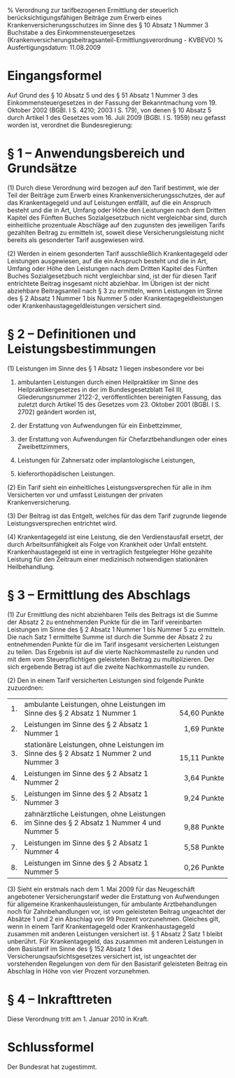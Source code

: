 % Verordnung zur tarifbezogenen Ermittlung der steuerlich berücksichtigungsfähigen Beiträge zum Erwerb eines Krankenversicherungsschutzes im Sinne des § 10 Absatz 1 Nummer 3 Buchstabe a des Einkommensteuergesetzes  (Krankenversicherungsbeitragsanteil-Ermittlungsverordnung - KVBEVO)
% Ausfertigungsdatum: 11.08.2009
 
# Eingangsformel

Auf Grund des § 10 Absatz 5 und des § 51 Absatz 1 Nummer 3 des Einkommensteuergesetzes in der Fassung der Bekanntmachung vom 19. Oktober 2002 (BGBl. I S. 4210; 2003 I S. 179), von denen § 10 Absatz 5 durch Artikel 1 des Gesetzes vom 16. Juli 2009 (BGBl. I S. 1959) neu gefasst worden ist, verordnet die Bundesregierung:

# § 1 – Anwendungsbereich und Grundsätze

(1) Durch diese Verordnung wird bezogen auf den Tarif bestimmt, wie der Teil der Beiträge zum Erwerb eines Krankenversicherungsschutzes, der auf das Krankentagegeld und auf Leistungen entfällt, auf die ein Anspruch besteht und die in Art, Umfang oder Höhe den Leistungen nach dem Dritten Kapitel des Fünften Buches Sozialgesetzbuch nicht vergleichbar sind, durch einheitliche prozentuale Abschläge auf den zugunsten des jeweiligen Tarifs gezahlten Beitrag zu ermitteln ist, soweit diese Versicherungsleistung nicht bereits als gesonderter Tarif ausgewiesen wird.

(2) Werden in einem gesonderten Tarif ausschließlich Krankentagegeld oder Leistungen ausgewiesen, auf die ein Anspruch besteht und die in Art, Umfang oder Höhe den Leistungen nach dem Dritten Kapitel des Fünften Buches Sozialgesetzbuch nicht vergleichbar sind, ist der für diesen Tarif entrichtete Beitrag insgesamt nicht abziehbar. Im Übrigen ist der nicht abziehbare Beitragsanteil nach § 3 zu ermitteln, wenn Leistungen im Sinne des § 2 Absatz 1 Nummer 1 bis Nummer 5 oder Krankentagegeldleistungen oder Krankenhaustagegeldleistungen versichert sind.

# § 2 – Definitionen und Leistungsbestimmungen

(1) Leistungen im Sinne des § 1 Absatz 1 liegen insbesondere vor bei

1. ambulanten Leistungen durch einen Heilpraktiker im Sinne des Heilpraktikergesetzes in der im Bundesgesetzblatt Teil III, Gliederungsnummer 2122-2, veröffentlichten bereinigten Fassung, das zuletzt durch Artikel 15 des Gesetzes vom 23. Oktober 2001 (BGBl. I S. 2702) geändert worden ist,

2. der Erstattung von Aufwendungen für ein Einbettzimmer,

3. der Erstattung von Aufwendungen für Chefarztbehandlungen oder eines Zweibettzimmers,

4. Leistungen für Zahnersatz oder implantologische Leistungen,

5. kieferorthopädischen Leistungen.

(2) Ein Tarif sieht ein einheitliches Leistungsversprechen für alle in ihm Versicherten vor und umfasst Leistungen der privaten Krankenversicherung.

(3) Der Beitrag ist das Entgelt, welches für das dem Tarif zugrunde liegende Leistungsversprechen entrichtet wird.

(4) Krankentagegeld ist eine Leistung, die den Verdienstausfall ersetzt, der durch Arbeitsunfähigkeit als Folge von Krankheit oder Unfall entsteht. Krankenhaustagegeld ist eine in vertraglich festgelegter Höhe gezahlte Leistung für den Zeitraum einer medizinisch notwendigen stationären Heilbehandlung.

# § 3 – Ermittlung des Abschlags

(1) Zur Ermittlung des nicht abziehbaren Teils des Beitrags ist die Summe der Absatz 2 zu entnehmenden Punkte für die im Tarif vereinbarten Leistungen im Sinne des § 2 Absatz 1 Nummer 1 bis Nummer 5 zu ermitteln. Die nach Satz 1 ermittelte Summe ist durch die Summe der Absatz 2 zu entnehmenden Punkte für die im Tarif insgesamt versicherten Leistungen zu teilen. Das Ergebnis ist auf die vierte Nachkommastelle zu runden und mit dem vom Steuerpflichtigen geleisteten Beitrag zu multiplizieren. Der sich ergebende Betrag ist auf die zweite Nachkommastelle zu runden.

(2) Den in einem Tarif versicherten Leistungen sind folgende Punkte zuzuordnen:  
  

<table style="border: none;">
<colgroup>
<col style="width: 5%" />
<col style="width: 70%" />
<col style="width: 25%" />
</colgroup>
<tbody data-valign="top">
<tr class="odd">
<td data-valign="top" data-charoff="50">1.</td>
<td data-valign="top" data-charoff="50">ambulante Leistungen, ohne Leistungen im Sinne des § 2 Absatz 1 Nummer 1</td>
<td style="text-align: right;" data-valign="top" data-charoff="50"><br />
54,60 Punkte</td>
</tr>
<tr class="even">
<td data-valign="top" data-charoff="50">2.</td>
<td data-valign="top" data-charoff="50">Leistungen im Sinne des § 2 Absatz 1 Nummer 1</td>
<td style="text-align: right;" data-valign="top" data-charoff="50">1,69 Punkte</td>
</tr>
<tr class="odd">
<td data-valign="top" data-charoff="50">3.</td>
<td data-valign="top" data-charoff="50">stationäre Leistungen, ohne Leistungen im Sinne des § 2 Absatz 1 Nummer 2 und Nummer 3</td>
<td style="text-align: right;" data-valign="top" data-charoff="50"><br />
15,11 Punkte</td>
</tr>
<tr class="even">
<td data-valign="top" data-charoff="50">4.</td>
<td data-valign="top" data-charoff="50">Leistungen im Sinne des § 2 Absatz 1 Nummer 2</td>
<td style="text-align: right;" data-valign="top" data-charoff="50">3,64 Punkte</td>
</tr>
<tr class="odd">
<td data-valign="top" data-charoff="50">5.</td>
<td data-valign="top" data-charoff="50">Leistungen im Sinne des § 2 Absatz 1 Nummer 3</td>
<td style="text-align: right;" data-valign="top" data-charoff="50">9,24 Punkte</td>
</tr>
<tr class="even">
<td data-valign="top" data-charoff="50">6.</td>
<td data-valign="top" data-charoff="50">zahnärztliche Leistungen, ohne Leistungen im Sinne des § 2 Absatz 1 Nummer 4 und Nummer 5</td>
<td style="text-align: right;" data-valign="top" data-charoff="50"><br />
9,88 Punkte</td>
</tr>
<tr class="odd">
<td data-valign="top" data-charoff="50">7.</td>
<td data-valign="top" data-charoff="50">Leistungen im Sinne des § 2 Absatz 1 Nummer 4</td>
<td style="text-align: right;" data-valign="top" data-charoff="50">5,58 Punkte</td>
</tr>
<tr class="even">
<td data-valign="top" data-charoff="50">8.</td>
<td data-valign="top" data-charoff="50">Leistungen im Sinne des § 2 Absatz 1 Nummer 5</td>
<td style="text-align: right;" data-valign="top" data-charoff="50">0,26 Punkte</td>
</tr>
</tbody>
</table>

(3) Sieht ein erstmals nach dem 1. Mai 2009 für das Neugeschäft angebotener Versicherungstarif weder die Erstattung von Aufwendungen für allgemeine Krankenhausleistungen, für ambulante Arztbehandlungen noch für Zahnbehandlungen vor, ist vom geleisteten Beitrag ungeachtet der Absätze 1 und 2 ein Abschlag von 99 Prozent vorzunehmen. Gleiches gilt, wenn in einem Tarif Krankentagegeld oder Krankenhaustagegeld zusammen mit anderen Leistungen versichert ist. § 1 Absatz 2 Satz 1 bleibt unberührt. Für Krankentagegeld, das zusammen mit anderen Leistungen in dem Basistarif im Sinne des § 152 Absatz 1 des Versicherungsaufsichtsgesetzes versichert ist, ist ungeachtet der vorstehenden Regelungen von dem für den Basistarif geleisteten Beitrag ein Abschlag in Höhe von vier Prozent vorzunehmen.

# § 4 – Inkrafttreten

Diese Verordnung tritt am 1. Januar 2010 in Kraft.

# Schlussformel

Der Bundesrat hat zugestimmt.
